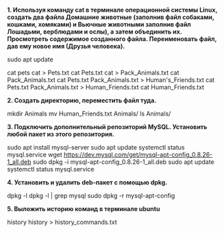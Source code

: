 **1. Используя команду cat в терминале операционной системы Linux, 
создать два файла Домашние животные (заполнив файл собаками, кошками, хомяками) 
и Вьючные животными заполнив файл Лошадьми, верблюдами и ослы), а затем объединить их. 
Просмотреть содержимое созданного файла. Переименовать файл, дав ему новое имя (Друзья человека).**

sudo apt update

cat pets
cat > Pets.txt
cat Pets.txt 
cat > Pack_Animals.txt
cat Pack_Animals.txt
cat Pets.txt Pack_Animals.txt > Human's_Friends.txt
cat Pets.txt Pack_Animals.txt > Human_Friends.txt
cat Human_Friends.txt

**2. Создать директорию, переместить файл туда.**

mkdir Animals
mv Human_Friends.txt Animals/
ls Animals/

**3. Подключить дополнительный репозиторий MySQL. Установить любой пакет из этого репозитория.**
 
sudo apt install mysql-server
sudo apt update
systemctl status mysql.service
wget https://dev.mysql.com/get/mysql-apt-config_0.8.26-1_all.deb
sudo dpkg -i mysql-apt-config_0.8.26-1_all.deb 
sudo apt update
systemctl status mysql.service

**4. Установить и удалить deb-пакет с помощью dpkg.**

dpkg -l
dpkg -l | grep mysql
sudo dpkg -r mysql-apt-config

**5. Выложить историю команд в терминале ubuntu**

history
history > history_commands.txt